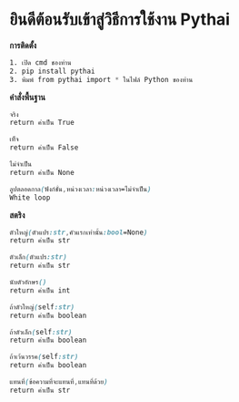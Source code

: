 # ยินดีต้อนรับเข้าสู่วิธีการใช้งาน Pythai
**การติดตั้ง** 
```css
1. เปิด cmd ชองท่าน
2. pip install pythai
3. พิมพ์ from pythai import * ในไฟล์ Python ของท่าน
```
**คำสั่งพื้นฐาน**

```css
จริง
return ค่าเป็น True
```
```css
เท็จ
return ค่าเป็น False
```
```css
ไม่จำเป็น
return ค่าเป็น None
```
```css
ลูปตลอดกาล(ฟังก์ชั่น,หน่วงเวลา:หน่วงเวลา=ไม่จำเป็น)
White loop
```
**สตริง**
```css
ตัวใหญ่(ตัวแปร:str,คัวแรกเท่านั้น:bool=None)
return ค่าเป็น str
```
```css
ตัวเล็ก(ตัวแปร:str)
return ค่าเป็น str
```
```css
นับตัวอักษร()
return ค่าเป็น int
```
```css
ถ้าตัวใหญ่(self:str)
return ค่าเป็น boolean
```
```css
ถ้าตัวเล็ก(self:str)
return ค่าเป็น boolean
```
```css
ถ้าเว้นวรรค(self:str)
return ค่าเป็น boolean
```
```css
แทนที่(ข้อความที่จะแทนที่,แทนที่ด้วย)
return ค่าเป็น str
```

